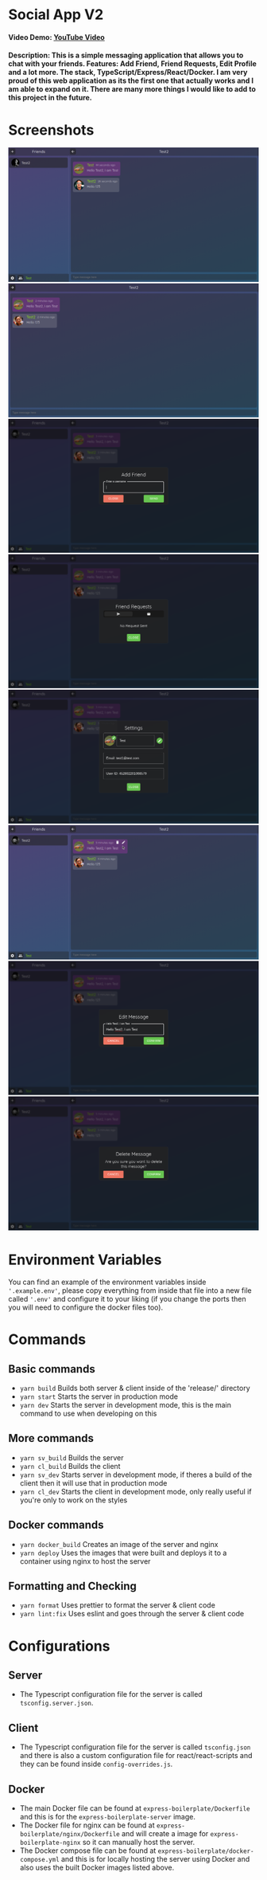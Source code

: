 # Social App V2

#### Video Demo: [YouTube Video](https://youtu.be/jbLXTxT0sYk)

#### Description: This is a simple messaging application that allows you to chat with your friends. Features: Add Friend, Friend Requests, Edit Profile and a lot more. The stack, TypeScript/Express/React/Docker. I am very proud of this web application as its the first one that actually works and I am able to expand on it. There are many more things I would like to add to this project in the future.

# Screenshots

![](./screenshots/example_1.png)
![](./screenshots/example_2.png)
![](./screenshots/example_3.png)
![](./screenshots/example_4.png)
![](./screenshots/example_5.png)
![](./screenshots/example_6.png)
![](./screenshots/example_7.png)
![](./screenshots/example_8.png)

# Environment Variables

You can find an example of the environment variables inside `'.example.env'`, please copy everything from inside that file into a new file called `'.env'` and configure it to your liking (if you change the ports then you will need to configure the docker files too).

# Commands

## Basic commands

-   `yarn build` Builds both server & client inside of the 'release/' directory
-   `yarn start` Starts the server in production mode
-   `yarn dev` Starts the server in development mode, this is the main command to use when developing on this

## More commands

-   `yarn sv_build` Builds the server
-   `yarn cl_build` Builds the client
-   `yarn sv_dev` Starts server in development mode, if theres a build of the client then it will use that in production mode
-   `yarn cl_dev` Starts the client in development mode, only really useful if you're only to work on the styles

## Docker commands

-   `yarn docker_build` Creates an image of the server and nginx
-   `yarn deploy` Uses the images that were built and deploys it to a container using nginx to host the server

## Formatting and Checking

-   `yarn format` Uses prettier to format the server & client code
-   `yarn lint:fix` Uses eslint and goes through the server & client code

# Configurations

## Server

-   The Typescript configuration file for the server is called `tsconfig.server.json`.

## Client

-   The Typescript configuration file for the server is called `tsconfig.json` and there is also a custom configuration file for react/react-scripts and they can be found inside `config-overrides.js`.

## Docker

-   The main Docker file can be found at `express-boilerplate/Dockerfile` and this is for the `express-boilerplate-server` image.
-   The Docker file for nginx can be found at `express-boilerplate/nginx/Dockerfile` and will create a image for `express-boilerplate-nginx` so it can manually host the server.
-   The Docker compose file can be found at `express-boilerplate/docker-compose.yml` and this is for locally hosting the server using Docker and also uses the built Docker images listed above.
